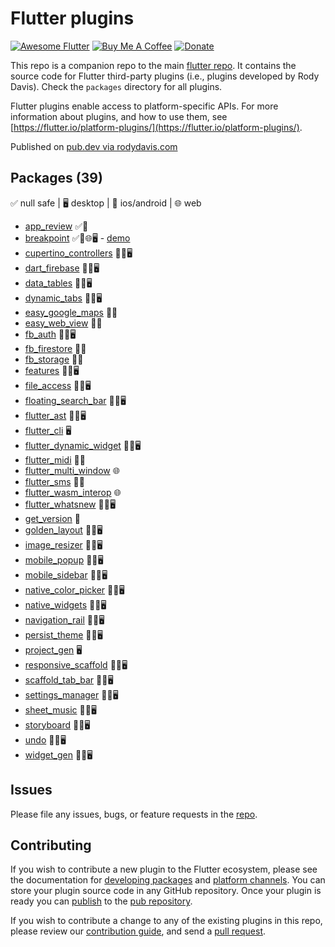 # Flutter plugins

[![Awesome Flutter](https://img.shields.io/badge/Awesome-Flutter-blue.svg?longCache=true&style=flat-square)](https://github.com/Solido/awesome-flutter)
[![Buy Me A Coffee](https://img.shields.io/badge/Donate-Buy%20Me%20A%20Coffee-yellow.svg)](https://www.buymeacoffee.com/rodydavis)
[![Donate](https://img.shields.io/badge/Donate-PayPal-green.svg)](https://www.paypal.com/cgi-bin/webscr?cmd=_s-xclick&hosted_button_id=WSH3GVC49GNNJ)

This repo is a companion repo to the main [flutter
repo](https://github.com/flutter/flutter). It contains the source code for
Flutter third-party plugins (i.e., plugins developed by Rody Davis).
Check the `packages` directory for all plugins.

Flutter plugins enable access to platform-specific APIs. For more information
about plugins, and how to use them, see
[https://flutter.io/platform-plugins/](https://flutter.io/platform-plugins/).

Published on [pub.dev via rodydavis.com](https://pub.dev/publishers/rodydavis.com/packages)

## Packages (39)

✅ null safe | 🖥 desktop | 📱 ios/android | 🌐 web

* [app_review](/packages/app_review) ✅📱
* [breakpoint](/packages/breakpoint) ✅📱🌐🖥 - [demo](https://fluttercommunity.github.io/breakpoint/)
* [cupertino_controllers](/packages/cupertino_controllers) 📱🌐🖥
* [dart_firebase](/packages/dart_firebase) 📱🌐🖥
* [data_tables](/packages/data_tables) 📱🌐🖥
* [dynamic_tabs](/packages/dynamic_tabs) 📱🌐🖥
* [easy_google_maps](/packages/easy_google_maps) 📱🌐
* [easy_web_view](/packages/easy_web_view) 📱🌐
* [fb_auth](/packages/fb_auth) 📱🌐🖥
* [fb_firestore](/packages/fb_firestore) 📱🌐
* [fb_storage](/packages/fb_storage) 📱🌐
* [features](/packages/features) 📱🌐🖥
* [file_access](/packages/file_access) 📱🌐🖥
* [floating_search_bar](/packages/floating_search_bar) 📱🌐🖥
* [flutter_ast](/packages/flutter_ast) 📱🌐🖥
* [flutter_cli](/packages/flutter_cli) 🖥
* [flutter_dynamic_widget](/packages/flutter_dynamic_widget) 📱🌐🖥
* [flutter_midi](/packages/flutter_midi) 📱🌐
* [flutter_multi_window](/packages/flutter_multi_window) 🌐
* [flutter_sms](/packages/flutter_sms) 📱🌐
* [flutter_wasm_interop](/packages/flutter_wasm_interop) 🌐
* [flutter_whatsnew](/packages/flutter_whatsnew) 📱🌐🖥
* [get_version](/packages/get_version) 📱
* [golden_layout](/packages/golden_layout) 📱🌐🖥
* [image_resizer](/packages/image_resizer) 📱🌐🖥
* [mobile_popup](/packages/mobile_popup) 📱🌐🖥
* [mobile_sidebar](/packages/mobile_sidebar) 📱🌐🖥
* [native_color_picker](/packages/native_color_picker) 📱🌐🖥
* [native_widgets](/packages/native_widgets) 📱🌐🖥
* [navigation_rail](/packages/navigation_rail) 📱🌐🖥
* [persist_theme](/packages/persist_theme) 📱🌐🖥
* [project_gen](/packages/project_gen) 🖥
* [responsive_scaffold](/packages/responsive_scaffold) 📱🌐🖥
* [scaffold_tab_bar](/packages/scaffold_tab_bar) 📱🌐🖥
* [settings_manager](/packages/settings_manager) 📱🌐🖥
* [sheet_music](/packages/sheet_music) 📱🌐🖥
* [storyboard](/packages/storyboard) 📱🌐🖥
* [undo](/packages/undo) 📱🌐🖥
* [widget_gen](/packages/widget_gen) 📱🌐🖥

## Issues

Please file any issues, bugs, or feature requests in the [
repo](https://github.com/rodydavis/plugins/issues/new).

## Contributing

If you wish to contribute a new plugin to the Flutter ecosystem, please
see the documentation for [developing packages](https://flutter.io/developing-packages/) and
[platform channels](https://flutter.io/platform-channels/). You can store
your plugin source code in any GitHub repository. Once your plugin
is ready you can [publish](https://flutter.io/developing-packages/#publish)
to the [pub repository](https://pub.dartlang.org/).

If you wish to contribute a change to any of the existing plugins in this repo,
please review our [contribution guide](https://github.com/rodydavis/plugins/blob/master/CONTRIBUTING.md),
and send a [pull request](https://github.com/rodydavis/plugins/pulls).
